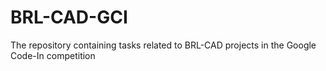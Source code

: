 BRL-CAD-GCI
===========

The repository containing tasks related to BRL-CAD projects in the Google Code-In competition

